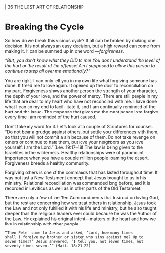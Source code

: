 | 36 THE LOST ART OF RELATIONSHIP

# Breaking the Cycle

So how do we break this vicious cycle? It all can be broken by making one
decision. It is not always an easy decision, but a high reward can come from
making it. It can be summed up in one word _—forgiveness._

_“But, you don’t know what they DID to me! You don’t understand the level
of the hurt or the result of the offense! Am I supposed to allow this person to
continue to step all over me emotionally?”_

You are right. I can only tell you in my own life what forgiving someone has
done. It freed me to love again. It opened up the door to reconciliation on my part.
Forgiveness shows another person the strength of your character, the depth of your
love, and the power of mercy. There are still people in my life that are dear to my
heart who have not reconciled with me. I have done what I can on my end to facil-
itate it, and I am continually reminded of the hurt and the issue. The response that
gives me the most peace is to forgive every time I am reminded of the hurt caused.

Don’t take my word for it. Let’s look at a couple of Scriptures for counsel.
“Do not bear a grudge against others, but settle your differences
with them, so that you will not commit a sin because of them.
Do not take revenge on others or continue to hate them, but
love your neighbors as you love yourself. I am the Lord.” (Lev.
19:17–18)
The law is being given to the Israelites in the wilderness. Healthy relationships
were of paramount importance when you have a couple million people roaming
the desert. Forgiveness breeds a healthy community.

Forgiving others is one of the commands that has lasted throughout time!
It was not just a New Testament concept that Jesus brought to us in his ministry.
Relational reconciliation was commanded long before, and it is recorded in
Leviticus as well as in other parts of the Old Testament.

There are only a few of the Ten Commandments that instruct on loving God,
but the rest are concerning how we treat others in relationship. Jesus took the
Law and not only fulfilled it with his life and ministry, but he also taught deeper
than the religious leaders ever could because he was the Author of the Law. He
explained his original intent—matters of the heart and how we live in relationship
with other people.

```
“Then Peter came to Jesus and asked, ‘Lord, how many times
shall I forgive my brother or sister who sins against me? Up to
seven times?’ Jesus answered, ‘I tell you, not seven times, but
seventy times seven.’” (Matt. 18:21–22)
```
